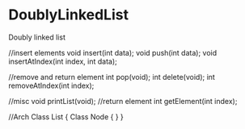 # DoublyLinkedList

Doubly linked list

//insert elements
void insert(int data);
void push(int data);
void insertAtIndex(int index, int data);

//remove and return element
int pop(void);
int delete(void);
int removeAtIndex(int index);

//misc
void printList(void);
//return element
int getElement(int index);


//Arch
Class List {
  Class Node {
  }
}
